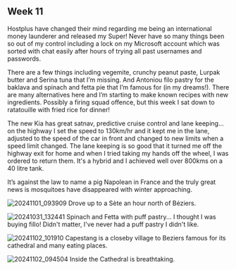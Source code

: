 ## Week 11

Hostplus have changed their mind regarding me being an international money launderer and released my Super! Never have so many things been so out of my control including a lock on my Microsoft account which was sorted with chat easily after hours of trying all past usernames and passwords.

There are a few things including vegemite, crunchy peanut paste, Lurpak butter and Serina tuna that I’m missing. And Antoniou filo pastry for the baklava and spinach and fetta pie that I’m famous for (in my dreams!). There are many alternatives here and I’m starting to make known recipes with new ingredients. Possibly a firing squad offence, but this week I sat down to ratatouille with fried rice for dinner!

The new Kia has great satnav, predictive cruise control and lane keeping… on the highway I set the speed to 130km/hr and it kept me in the lane, adjusted to the speed of the car in front and changed to new limits when a speed limit changed. The lane keeping is so good that it turned me off the highway exit for home and when I tried taking my hands off the wheel, I was ordered to return them. It's a hybrid and I achieved well over 800kms on a 40 litre tank.

It’s against the law to name a pig Napolean in France and the truly great news is mosquitoes have disappeared with winter approaching.

![20241101_093909](https://github.com/user-attachments/assets/953af641-13aa-4e3c-b367-105be81b9620)
Drove up to a Sète an hour north of Béziers.

![20241031_132441](https://github.com/user-attachments/assets/230bb7a4-98c9-407a-82a9-501673ad03b6)
Spinach and Fetta with puff pastry... I thought I was buying fillo! Didn't matter, I've never had a puff pastry I didn't like.

![20241102_101910](https://github.com/user-attachments/assets/33ebb1a9-1e98-4fa5-9eeb-309528551cbd)
Capestang is a closeby village to Beziers famous for its cathedral and many eating places.

![20241102_094504](https://github.com/user-attachments/assets/9fdfc0bb-1310-43af-912a-c0ca453251be)
Inside the Cathedral is breathtaking.
